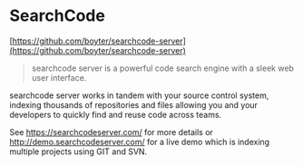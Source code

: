 # SearchCode

[https://github.com/boyter/searchcode-server](https://github.com/boyter/searchcode-server)

> searchcode server is a powerful code search engine with a sleek web user interface.

searchcode server works in tandem with your source control system, indexing thousands of repositories and files allowing you and your developers to quickly find and reuse code across teams.

See https://searchcodeserver.com/ for more details or http://demo.searchcodeserver.com/ for a live demo which is indexing multiple projects using GIT and SVN. 
